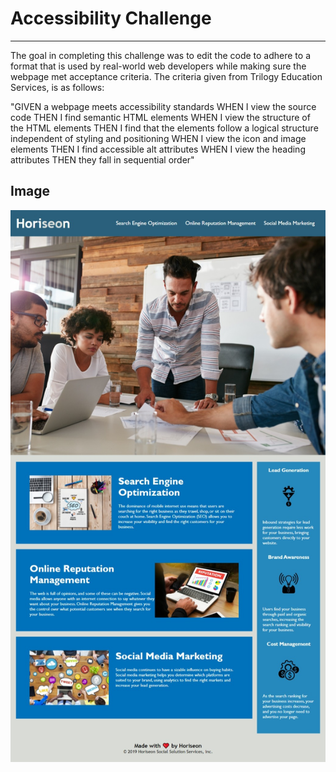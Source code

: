 # **Accessibility Challenge**
---
The goal in completing this challenge was to edit the code to adhere to a format that 
is used by real-world web developers while making sure the webpage met acceptance criteria. 
The criteria given from Trilogy Education Services, is as follows:

"GIVEN a webpage meets accessibility standards
WHEN I view the source code
THEN I find semantic HTML elements
WHEN I view the structure of the HTML elements
THEN I find that the elements follow a logical structure independent of styling and positioning
WHEN I view the icon and image elements
THEN I find accessible alt attributes
WHEN I view the heading attributes
THEN they fall in sequential order" 

## Image 

![Finished Website](./Web%20capture_9-6-2022_175219_.jpeg)
